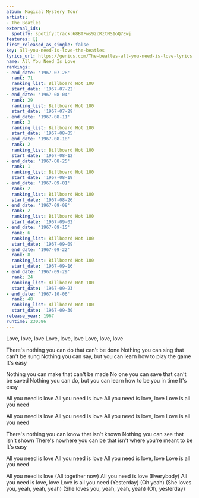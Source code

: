 ```yaml
---
album: Magical Mystery Tour
artists:
- The Beatles
external_ids:
  spotify: spotify:track:68BTFws92cRztMS1oQ7Ewj
features: []
first_released_as_single: false
key: all-you-need-is-love-the-beatles
lyrics_url: https://genius.com/The-beatles-all-you-need-is-love-lyrics
name: All You Need Is Love
rankings:
- end_date: '1967-07-28'
  rank: 71
  ranking_list: Billboard Hot 100
  start_date: '1967-07-22'
- end_date: '1967-08-04'
  rank: 29
  ranking_list: Billboard Hot 100
  start_date: '1967-07-29'
- end_date: '1967-08-11'
  rank: 3
  ranking_list: Billboard Hot 100
  start_date: '1967-08-05'
- end_date: '1967-08-18'
  rank: 2
  ranking_list: Billboard Hot 100
  start_date: '1967-08-12'
- end_date: '1967-08-25'
  rank: 1
  ranking_list: Billboard Hot 100
  start_date: '1967-08-19'
- end_date: '1967-09-01'
  rank: 2
  ranking_list: Billboard Hot 100
  start_date: '1967-08-26'
- end_date: '1967-09-08'
  rank: 2
  ranking_list: Billboard Hot 100
  start_date: '1967-09-02'
- end_date: '1967-09-15'
  rank: 6
  ranking_list: Billboard Hot 100
  start_date: '1967-09-09'
- end_date: '1967-09-22'
  rank: 8
  ranking_list: Billboard Hot 100
  start_date: '1967-09-16'
- end_date: '1967-09-29'
  rank: 24
  ranking_list: Billboard Hot 100
  start_date: '1967-09-23'
- end_date: '1967-10-06'
  rank: 48
  ranking_list: Billboard Hot 100
  start_date: '1967-09-30'
release_year: 1967
runtime: 230386
---
```

Love, love, love
Love, love, love
Love, love, love


There's nothing you can do that can't be done
Nothing you can sing that can't be sung
Nothing you can say, but you can learn how to play the game
It's easy


Nothing you can make that can't be made
No one you can save that can't be saved
Nothing you can do, but you can learn how to be you in time
It's easy


All you need is love
All you need is love
All you need is love, love
Love is all you need


All you need is love
All you need is love
All you need is love, love
Love is all you need


There's nothing you can know that isn't known
Nothing you can see that isn't shown
There's nowhere you can be that isn't where you're meant to be
It's easy


All you need is love
All you need is love
All you need is love, love
Love is all you need


All you need is love (All together now)
All you need is love (Everybody)
All you need is love, love
Love is all you need
(Yesterday)
(Oh yeah)
(She loves you, yeah, yeah, yeah)
(She loves you, yeah, yeah, yeah)
(Oh, yesterday)
